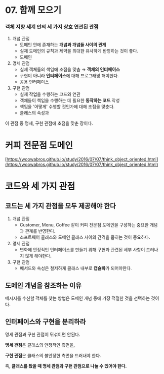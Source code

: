 # 07. 함께 모으기

### 객체 지향 세계 안의 세 가지 상호 연관된 관점

1. 개념 관점
    - 도메인 안에 존재하는 **개념과 개념들 사이의 관계**
    - 실제 도메인의 규칙과 제약을 최대한 유사하게 반영하는 것이 좋다.
    - 도메인
2. 명세 관점
    - 실제 객체들의 책임에 초점을 맞춤 → **객체의 인터페이스**
    - 구현이 아니라 **인터페이스**에 대해 프로그래밍 해야한다.
    - 공용 인터페이스
3. 구현 관점
    - 실제 작업을 수행하는 코드와 연관
    - 객체들이 책임을 수행하는 데 필요한 **동작하는 코드** 작성
    - 책임을 '어떻게' 수행할 것인가에 대해 초점을 맞춘다.
    - 클래스의 속성과 

이 관점 중 명세, 구현 관점에 초점을 맞춘 장이다.

# 커피 전문점 도메인

[https://woowabros.github.io/study/2016/07/07/think_object_oriented.html](https://woowabros.github.io/study/2016/07/07/think_object_oriented.html)

 

# 코드와 세 가지 관점

## 코드는 세 가지 관점을 모두 제공해야 한다

1. 개념 관점
    - Customer, Menu, Coffee 같이 커피 전문점 도메인을 구성하는 중요한 개념과 관계를 반영한다.
    - 소프트웨어 클래스와 도메인 클래스 사이의 간격을 좁히는 것이 중요하다.
2. 명세 관점
    - 변화에 안정적인 인터페이스를 만들기 위해 구현과 관련된 세부 사항이 드러나지 않게 해야한다.
3. 구현 관점
    - 메서드와 속성은 철저하게 클래스 내부로 **캡슐화**가 되어야한다.

## 도메인 개념을 참조하는 이유

메시지를 수신할 객체를 찾는 방법은 도메인 개념 중에 가장 적절한 것을 선택하는 것이다.

## 인터페이스와 구현을 분리하라

명세 관점과 구현 관점이 뒤섞이면 안된다.

**명세 관점**은 클래스의 안정적인 측면을,

**구현 관점**은 클래스의 불안정한 측면을 드러내야 한다.

즉, **클래스를 봤을 때 명세 관점과 구현 관점으로 나눌 수 있어야 한다.**
